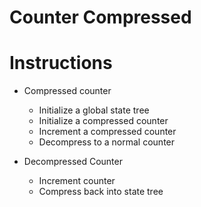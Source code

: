 # Counter Compressed

# Instructions

-  Compressed counter
   - Initialize a global state tree
   - Initialize a compressed counter
   - Increment a compressed counter
   - Decompress to a normal counter

- Decompressed Counter
  -  Increment counter
  -  Compress back into state tree
